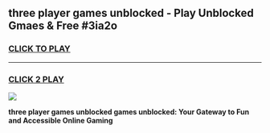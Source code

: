 
## three player games unblocked - Play Unblocked Gmaes & Free #3ia2o
<h3>
<a href="https://news.freeplayer.one?title=three_player_games_unblocked&ref=24F">CLICK TO PLAY</a></h3>
<hr>

<h3>
<a href="https://news.freeplayer.one?title=three_player_games_unblocked&ref=24F">CLICK 2 PLAY</a>
  
</h3>

<a href="https://news.freeplayer.one?title=three_player_games_unblocked&ref=24F/"><img src="https://clearcache.store/games.png"></a>


**three player games unblocked games unblocked: Your Gateway to Fun and Accessible Online Gaming**
